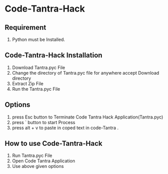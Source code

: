 # Code-Tantra-Hack

## Requirement
  1. Python must be Installed.

## Code-Tantra-Hack Installation 
  1. Download Tantra.pyc File
  2. Change the directory of Tantra.pyc file for anywhere accept Download directory
  3. Extract Zip File
  4. Run the Tantra.pyc File

## Options
  1. press Esc button to Terminate Code Tantra Hack Application(Tantra.pyc)
  2. press `  button to start Process 
  3. press alt + v to paste in coped text in code-Tantra .

## How to use Code-Tantra-Hack
  1. Run Tantra.pyc File
  2. Open Code Tantra Application
  3. Use above given options 

